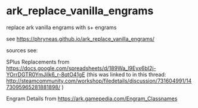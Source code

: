 # ark_replace_vanilla_engrams
replace ark vanilla engrams with s+ engrams

see https://phryneas.github.io/ark_replace_vanilla_engrams/

sources see:

SPlus Replacements from https://docs.google.com/spreadsheets/d/189Wa_l9Eyx6bI2j-YOrrDGTR0YmJiIk6_r-8qtO41gE (this was linked to in this thread: http://steamcommunity.com/workshop/filedetails/discussion/731604991/1473095965281881898/ )

Engram Details from https://ark.gamepedia.com/Engram_Classnames
